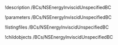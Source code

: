 !description /BCs/NSEnergyInviscidUnspecifiedBC

!parameters /BCs/NSEnergyInviscidUnspecifiedBC

!listingfiles /BCs/NSEnergyInviscidUnspecifiedBC

!childobjects /BCs/NSEnergyInviscidUnspecifiedBC
